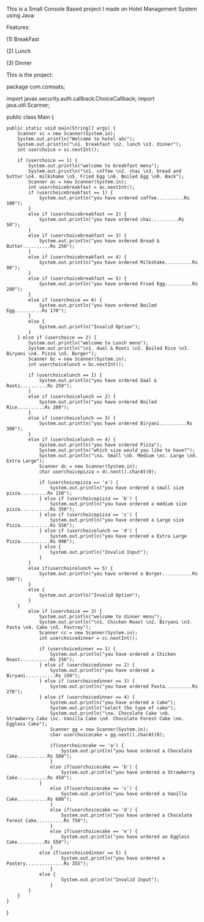 This is a Small Console Based project I made on Hotel Management System using Java:

Features:

(1) BreakFast

(2) Lunch

(3) Dinner


This is the project:

package com.comsats;

import javax.security.auth.callback.ChoiceCallback;
import java.util.Scanner;

public class Main {

    public static void main(String[] args) {
        Scanner sc = new Scanner(System.in);
        System.out.println("Welcome to hotel abc");
        System.out.println("\n1. breakfast \n2. lunch \n3. dinner");
        int userchoice = sc.nextInt();

        if (userchoice == 1) {
            System.out.println("welcome to breakfast menu");
            System.out.println("\n1. coffee \n2. chai \n3. bread and butter \n4. milkshake \n5. Fried Egg \n6. Boiled Egg \n0. Back");
            Scanner ac = new Scanner(System.in);
            int userchoicebreakfast = ac.nextInt();
            if (userchoicebreakfast == 1) {
                System.out.println("you have ordered coffee..........Rs 100");
            }
            else if (userchoicebreakfast == 2) {
                System.out.println("you have ordered chai..........Rs 50");
            }
            else if (userchoicebreakfast == 3) {
                System.out.println("you have ordered Bread & Butter..........Rs 250");
            }
            else if (userchoicebreakfast == 4) {
                System.out.println("you have ordered Milkshake..........Rs 90");
            }
            else if (userchoicebreakfast == 5) {
                System.out.println("you have ordered Fried Egg..........Rs 200");
            }
            else if (userchoice == 6) {
                System.out.println("you have ordered Boiled Egg..........Rs 170");
            }
            else {
                System.out.println("Invalid Option");
            }
        } else if (userchoice == 2) {
            System.out.println("welcome to Lunch menu");
            System.out.println("\n1. daal & Rooti \n2. Boiled Rice \n3. Biryani \n4. Pizza \n5. Burger");
            Scanner bc = new Scanner(System.in);
            int userchoicelunch = bc.nextInt();

            if (userchoicelunch == 1) {
                System.out.println("you have ordered Daal & Rooti..........Rs 250");
            }
            else if (userchoicelunch == 2) {
                System.out.println("you have ordered Boiled Rice..........Rs 200");
            }
            else if (userchoicelunch == 3) {
                System.out.println("you have ordered Biryani..........Rs 300");
            }
            else if (userchoicelunch == 4) {
                System.out.println("you have ordered Pizza");
                System.out.println("which size would you like to have?");
                System.out.println("\na. Small \nb. Medium \nc. Large \nd. Extra Large");
                Scanner dc = new Scanner(System.in);
                char userchoicepizza = dc.next().charAt(0);

                if (userchoicepizza == 'a') {
                    System.out.println("you have ordered a small size pizza..........Rs 150");
                } else if (userchoicepizza == 'b') {
                    System.out.println("you have ordered a medium size pizza...........Rs 350");
                } else if (userchoicepizza == 'c') {
                    System.out.println("you have ordered a Large size Pizza...........Rs 550");
                } else if (userchoicelunch == 'd') {
                    System.out.println("you have ordered a Extra Large Pizza...........Rs 990");
                } else {
                    System.out.println("Invalid Input");
                }
            }
            else if(userchoicelunch == 5) {
                System.out.println("you have ordered a Burger...........Rs 500");
            }
            else {
                System.out.println("Invalid Option");
            }
        }
            else if (userchoice == 3) {
                System.out.println("welcome to dinner menu");
                System.out.println("\n1. Chicken Roast \n2. Biryani \n3. Pasta \n4. Cake \n5. Pastrey");
                Scanner cc = new Scanner(System.in);
                int userchoicedinner = cc.nextInt();

                if (userchoicedinner == 1) {
                    System.out.println("you have ordered a Chicken Roast...........Rs 250");
                } else if (userchoicedinner == 2) {
                    System.out.println("you have ordered a Biryani...........Rs 150");
                } else if (userchoicedinner == 3) {
                    System.out.println("you have ordered Pasta..........Rs 270");
                } else if (userchoicedinner == 4) {
                    System.out.println("you have ordered a Cake");
                    System.out.println("select the type of cake");
                    System.out.println("\na. Chocolate Cake \nb. Strawberry Cake \nc. Vanilla Cake \nd. Chocolate Forest Cake \ne. Eggless Cake");
                    Scanner gg = new Scanner(System.in);
                    char userchoicecake = gg.next().charAt(0);

                    if(userchoicecake == 'a') {
                        System.out.println("you have ordered a Chocolate Cake...........Rs 500");
                    }
                    else if(userchoicecake == 'b') {
                        System.out.println("you have ordered a Strawberry Cake...........Rs 450");
                }
                    else if(userchoicecake == 'c') {
                        System.out.println("you have ordered a Vanilla Cake...........Rs 600");
                    }
                    else if(userchoicecake == 'd') {
                        System.out.println("you have ordered a Chocolate Forest Cake..........Rs 750");
                    }
                    else if(userchoicecake == 'e') {
                        System.out.println("you have ordered an Eggless Cake..........Rs 550");
                    }
                else if(userchoicedinner == 5) {
                        System.out.println("you have ordered a Pastery..............Rs 355");
                    }
                else {
                        System.out.println("Invalid Input");
                    }
            }
        }
    }
}




